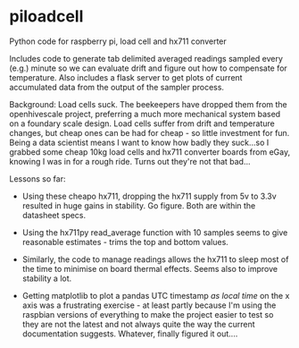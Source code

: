 # piloadcell
Python code for raspberry pi, load cell and hx711 converter

Includes code to generate tab delimited averaged readings sampled every (e.g.) minute so we can evaluate drift and figure out
how to compensate for temperature. Also includes a flask server to get plots of current accumulated data from the output
of the sampler process.

Background: Load cells suck. The beekeepers have dropped them from the openhivescale project, preferring a much more
mechanical system based on a foundary scale design. Load cells suffer from drift and temperature changes, but
cheap ones can be had for cheap - so little investment for fun. Being a data scientist means I want to know how badly
they suck...so I grabbed some cheap 10kg load cells and hx711 converter boards from eGay, knowing I was in for a rough ride.
Turns out they're not that bad...

Lessons so far:

* Using these cheapo hx711, dropping the hx711 supply from 5v to 3.3v resulted in huge gains in stability. Go figure. Both are within
the datasheet specs.

* Using the hx711py read_average function with 10 samples seems to give reasonable estimates - trims the top and bottom values.

* Similarly, the code to manage readings allows the hx711 to sleep most of the time to minimise on board thermal effects. Seems also to
improve stability a lot.

* Getting matplotlib to plot a pandas UTC timestamp *as local time* on the x axis was a frustrating exercise - at least partly because
I'm using the raspbian versions of everything to make the project easier to test so they are not the latest and not always quite the
way the current documentation suggests. Whatever, finally figured it out....
